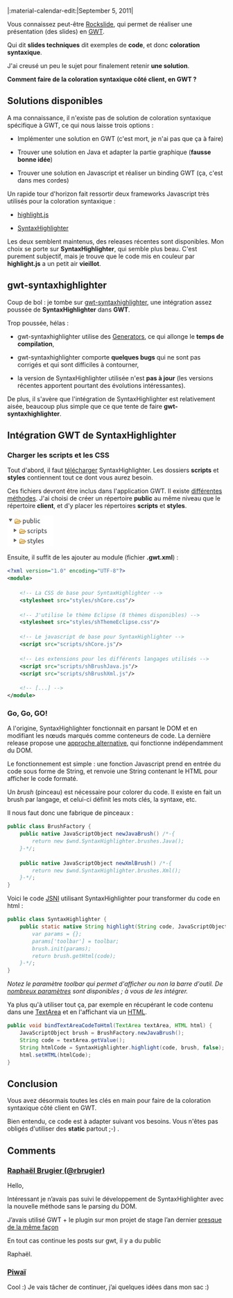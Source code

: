|:material-calendar-edit:|September 5, 2011|

Vous connaissez peut-être [Rockslide](http://pyricau.github.com/rockslide), qui permet de réaliser une présentation (des slides) en [GWT](http://code.google.com/webtoolkit).

Qui dit **slides techniques** dit exemples de **code**, et donc **coloration syntaxique**.

J'ai creusé un peu le sujet pour finalement retenir **une solution**.

**Comment faire de la coloration syntaxique côté client, en GWT ?**


## Solutions disponibles

A ma connaissance, il n'existe pas de solution de coloration syntaxique spécifique à GWT, ce qui nous laisse trois options :


	
  * Implémenter une solution en GWT (c'est mort, je n'ai pas que ça à faire)

	
  * Trouver une solution en Java et adapter la partie graphique (**fausse bonne idée**)

	
  * Trouver une solution en Javascript et réaliser un binding GWT (ça, c'est dans mes cordes)


Un rapide tour d'horizon fait ressortir deux frameworks Javascript très utilisés pour la coloration syntaxique :

	
  * [highlight.js](http://softwaremaniacs.org/soft/highlight/en/)

	
  * [SyntaxHighlighter](http://alexgorbatchev.com/SyntaxHighlighter/)


Les deux semblent maintenus, des releases récentes sont disponibles. Mon choix se porte sur **SyntaxHighlighter**, qui semble plus beau. C'est purement subjectif, mais je trouve que le code mis en couleur par **highlight.js** a un petit air **vieillot**.


## gwt-syntaxhighlighter


Coup de bol : je tombe sur [gwt-syntaxhighlighter](http://code.google.com/p/gwt-syntaxhighlighter), une intégration assez poussée de **SyntaxHighlighter** dans **GWT**.

Trop poussée, hélas :


	
  * gwt-syntaxhighlighter utilise des [Generators](http://code.google.com/webtoolkit/doc/latest/DevGuideCodingBasicsDeferred.html#generators), ce qui allonge le **temps de compilation**,

	
  * gwt-syntaxhighlighter comporte **quelques bugs** qui ne sont pas corrigés et qui sont difficiles à contourner,

	
  * la version de SyntaxHighlighter utilisée n'est **pas à jour** (les versions récentes apportent pourtant des évolutions intéressantes).


De plus, il s'avère que l'intégration de SyntaxHighlighter est relativement aisée, beaucoup plus simple que ce que tente de faire **gwt-syntaxhighlighter**.

## Intégration GWT de SyntaxHighlighter


### Charger les scripts et les CSS

Tout d'abord, il faut [télécharger](http://alexgorbatchev.com/SyntaxHighlighter/download/) SyntaxHighlighter. Les dossiers **scripts** et **styles** contiennent tout ce dont vous aurez besoin.

Ces fichiers devront être inclus dans l'application GWT. Il existe [différentes méthodes](http://code.google.com/webtoolkit/doc/latest/DevGuideOrganizingProjects.html#DevGuideModules). J'ai choisi de créer un répertoire **public** au même niveau que le répertoire **client**, et d'y placer les répertoires **scripts** et **styles**.

![](images/public.png)

Ensuite, il suffit de les ajouter au module (fichier **.gwt.xml**) :
```xml
<?xml version="1.0" encoding="UTF-8"?>
<module>

    <!-- La CSS de base pour SyntaxHighlighter -->
    <stylesheet src="styles/shCore.css"/>

    <!-- J'utilise le thème Eclipse (8 thèmes disponibles) -->
    <stylesheet src="styles/shThemeEclipse.css"/>

    <!-- Le javascript de base pour SyntaxHighlighter -->
    <script src="scripts/shCore.js"/>

    <!-- Les extensions pour les différents langages utilisés -->
    <script src="scripts/shBrushJava.js"/>
    <script src="scripts/shBrushXml.js"/>

    <!-- [...] -->
</module>
```


### Go, Go, GO!


A l'origine, SyntaxHighlighter fonctionnait en parsant le DOM et en modifiant les nœuds marqués comme conteneurs de code. La dernière release propose une [approche alternative](http://alexgorbatchev.com/SyntaxHighlighter/whatsnew.html#commonjs), qui fonctionne indépendamment du DOM.

Le fonctionnement est simple : une fonction Javascript prend en entrée du code sous forme de String, et renvoie une String contenant le HTML pour afficher le code formaté.

Un _brush_ (pinceau) est nécessaire pour colorer du code. Il existe en fait un brush par langage, et celui-ci définit les mots clés, la syntaxe, etc.

Il nous faut donc une fabrique de pinceaux :

```java
public class BrushFactory {
    public native JavaScriptObject newJavaBrush() /*-{
        return new $wnd.SyntaxHighlighter.brushes.Java();
    }-*/;

    public native JavaScriptObject newXmlBrush() /*-{
        return new $wnd.SyntaxHighlighter.brushes.Xml();
    }-*/;
}
```

Voici le code [JSNI](http://code.google.com/webtoolkit/doc/latest/DevGuideCodingBasicsJSNI.html) utilisant SyntaxHighlighter pour transformer du code en html :
```java
public class SyntaxHighlighter {
    public static native String highlight(String code, JavaScriptObject brush, boolean toolbar) /*-{
        var params = {};
        params['toolbar'] = toolbar;
        brush.init(params);
        return brush.getHtml(code);
    }-*/;
}
```
_Notez le paramètre toolbar qui permet d'afficher ou non la barre d'outil. De [nombreux paramètres](http://alexgorbatchev.com/SyntaxHighlighter/manual/configuration/) sont disponibles ; à vous de les intégrer._

Ya plus qu'à utiliser tout ça, par exemple en récupérant le code contenu dans une [TextArea](http://google-web-toolkit.googlecode.com/svn/javadoc/latest/com/google/gwt/user/client/ui/TextArea.html) et en l'affichant via un [HTML](http://google-web-toolkit.googlecode.com/svn/javadoc/latest/com/google/gwt/user/client/ui/HTML.html).

```java
public void bindTextAreaCodeToHtml(TextArea textArea, HTML html) {
    JavaScriptObject brush = BrushFactory.newJavaBrush();
    String code = textArea.getValue();
    String htmlCode = SyntaxHighlighter.highlight(code, brush, false);
    html.setHTML(htmlCode);
}
```


## Conclusion


Vous avez désormais toutes les clés en main pour faire de la coloration syntaxique côté client en GWT.

Bien entendu, ce code est à adapter suivant vos besoins. Vous n'êtes pas obligés d'utiliser des **static** partout ;-) .

## Comments

### [Raphaël Brugier (@rbrugier)](http://twitter.com/rbrugie)

Hello,

Intéressant je n’avais pas suivi le développement de SyntaxHighlighter avec la nouvelle méthode sans le parsing du DOM.

J’avais utilisé GWT + le plugin sur mon projet de stage l’an dernier <a href="http://code.google.com/p/gwt-generator/">presque de la même façon</a>

En tout cas continue les posts sur gwt, il y a du public 

Raphaël.

### [Piwaï](/contact.html)

Cool :) Je vais tâcher de continuer, j’ai quelques idées dans mon sac :)